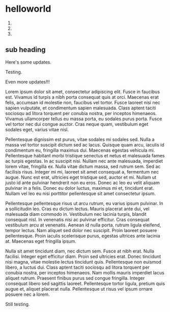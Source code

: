 # helloworld

1.
2.
3.

## sub heading


Here's some updates.

Testing.


Even more updates!!!


Lorem ipsum dolor sit amet, consectetur adipiscing elit. Fusce in faucibus est.
Vivamus id turpis a nibh porta consequat quis at orci. Maecenas erat felis,
accumsan id molestie non, faucibus vel tortor. Fusce laoreet nisi nec sapien
vulputate, et condimentum sapien malesuada. Class aptent taciti sociosqu ad
litora torquent per conubia nostra, per inceptos himenaeos. Vivamus ullamcorper
tellus eu massa porta, eu sodales purus porta. Fusce vel tortor nec dui congue
auctor. Cras neque quam, vestibulum eget sodales eget, varius vitae nisl.

Pellentesque dignissim est purus, vitae sodales mi sodales sed. Nulla a massa
vel tortor suscipit dictum sed ac lacus. Quisque quam arcu, iaculis id
condimentum eu, fringilla maximus dui. Maecenas egestas vehicula mi.
Pellentesque habitant morbi tristique senectus et netus et malesuada fames ac
turpis egestas. In ac suscipit nisi. Nullam nec ante malesuada, imperdiet lorem
vitae, fringilla ex. Nulla vitae dictum massa, sed rutrum sem. Sed ac facilisis
risus. Integer mi mi, laoreet sit amet consequat a, fermentum nec augue. Nunc
est erat, ultricies eget tristique sed, auctor et mi. Nullam ut justo id ante
pulvinar hendrerit non eu eros. Donec ac leo eu velit aliquam pulvinar in a
felis. Donec eu dolor luctus, maximus mi et, tincidunt erat. Nullam vel leo eu
nisi porttitor pellentesque sit amet consectetur ipsum.

Pellentesque pellentesque risus ut arcu rutrum, eu varius ipsum pulvinar. In a
sollicitudin leo. Cras eu dictum lectus. Mauris placerat ante dui, vel
malesuada diam commodo in. Vestibulum nec lacinia turpis, blandit consequat
nisl. In venenatis nisi ac pulvinar efficitur. Cras consequat vestibulum arcu
at venenatis. Aenean id nulla porta, rutrum ligula eleifend, tempor lectus. Nam
aliquet sed dolor nec suscipit. Proin laoreet posuere pellentesque. Proin
iaculis scelerisque purus, egestas ultrices ante lacinia at. Maecenas eget
fringilla ipsum.

Nulla sit amet tincidunt diam, nec dictum sem. Fusce at nibh erat. Nulla
facilisi. Integer eget efficitur diam. Proin sed ultricies erat. Donec
tincidunt nisi magna, vitae molestie lectus tincidunt quis. Pellentesque non
euismod libero, a luctus dui. Class aptent taciti sociosqu ad litora torquent
per conubia nostra, per inceptos himenaeos. Nam mollis mauris imperdiet lacus
aliquet rutrum. Praesent finibus purus sed congue fringilla. Integer consequat
libero sed sagittis laoreet. Pellentesque tortor ligula, pretium quis augue et,
aliquet placerat nulla. Pellentesque ut risus vel ipsum ornare posuere nec a
lorem.


Still testing.
